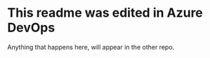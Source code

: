 # This readme was edited in Azure DevOps

Anything that happens here, will appear in the other repo.